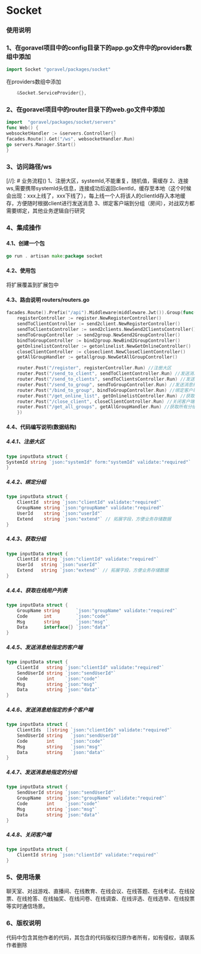 # Socket
### 使用说明
### 1、在goravel项目中的config目录下的app.go文件中的providers数组中添加
```go
import Socket "goravel/packages/socket"
```
在providers数组中添加
```go
	&Socket.ServiceProvider{},
```
### 2、在goravel项目中的router目录下的web.go文件中添加
```go
import 	"goravel/packages/socket/servers"
func Web() {
websocketHandler := &servers.Controller{}
facades.Route().Get("/ws", websocketHandler.Run)
go servers.Manager.Start()
}
```
### 3、访问路径/ws
[//]: # 业务流程()
1、注册大区，systemId,不能重复，随机值，需缓存
2、连接ws,需要携带systemId头信息，连接成功后返回clientId，缓存至本地（这个时候会出现：xxx上线了，xxx下线了），每上线一个人将该人的clientId存入本地缓存，方便随时根据client进行发送消息
3、绑定客户端到分组（房间），对战双方都需要绑定，其他业务逻辑自行研究

### 4、集成操作
#### 4.1、创建一个包
```go
go run . artisan make:package socket
```
#### 4.2、使用包
将扩展覆盖到扩展包中
#### 4.3、路由说明 routers/routers.go
```go
facades.Route().Prefix("/api").Middleware(middleware.Jwt()).Group(func(router route.Router) {
    registerController := register.NewRegisterController()
    sendToClientController := send2client.NewRegisterController()
    sendToClientsController := send2clients.NewSend2ClientsController()
    sendToGroupController := send2group.NewSend2GroupController()
    bindToGroupController := bind2group.NewBind2GroupController()
    getOnlinelistController := getonlinelist.NewGetOnlineController()
    closeClientController := closeclient.NewCloseClientController()
    getAllGroupHandler := getallgroup.NewGetAllGroupController()

    router.Post("/register", registerController.Run) //注册大区
    router.Post("/send_to_client", sendToClientController.Run) //发送消息给指定的客户端
    router.Post("/send_to_clients", sendToClientsController.Run) //发送消息给指定的客户端
    router.Post("/send_to_group", sendToGroupController.Run) //发送消息给指定的分组
    router.Post("/bind_to_group", bindToGroupController.Run) //绑定客户端到分组
    router.Post("/get_online_list", getOnlinelistController.Run) //获取在线列表
    router.Post("/close_client", closeClientController.Run) //关闭客户端
    router.Post("/get_all_groups", getAllGroupHandler.Run) //获取所有分组
	})
```
#### 4.4、代码编写说明(数据结构)
##### 4.4.1、注册大区
```go
type inputData struct {
SystemId string `json:"systemId" form:"systemId" validate:"required"`
}
```
##### 4.4.2、绑定分组
```go
type inputData struct {
	ClientId  string `json:"clientId" validate:"required"`
	GroupName string `json:"groupName" validate:"required"`
	UserId    string `json:"userId"`
	Extend    string `json:"extend"` // 拓展字段，方便业务存储数据
}
```
##### 4.4.3、获取分组
```go
type inputData struct {
    ClientId string `json:"clientId" validate:"required"`
    UserId   string `json:"userId"`
    Extend   string `json:"extend"` // 拓展字段，方便业务存储数据
}
```
##### 4.4.4、获取在线用户列表
```go
type inputData struct {
	GroupName string      `json:"groupName" validate:"required"`
	Code      int         `json:"code"`
	Msg       string      `json:"msg"`
	Data      interface{} `json:"data"`
}

```
##### 4.4.5、发送消息给指定的客户端
```go
type inputData struct {
	ClientId   string `json:"clientId" validate:"required"`
	SendUserId string `json:"sendUserId"`
	Code       int    `json:"code"`
	Msg        string `json:"msg"`
	Data       string `json:"data"`
}
```
##### 4.4.6、发送消息给指定的多个客户端
```go
type inputData struct {
	ClientIds  []string `json:"clientIds" validate:"required"`
	SendUserId string   `json:"sendUserId"`
	Code       int      `json:"code"`
	Msg        string   `json:"msg"`
	Data       string   `json:"data"`
}
```
##### 4.4.7、发送消息给指定的分组
```go
type inputData struct {
	SendUserId string `json:"sendUserId"`
	GroupName  string `json:"groupName" validate:"required"`
	Code       int    `json:"code"`
	Msg        string `json:"msg"`
	Data       string `json:"data"`
}
```
##### 4.4.8、关闭客户端
```go
type inputData struct {
	ClientId string `json:"clientId" validate:"required"`
}
```
### 5、使用场景
聊天室、对战游戏、直播间、在线教育、在线会议、在线答题、在线考试、在线投票、在线抢答、在线抽奖、在线问卷、在线调查、在线评选、在线选举、在线投票等实时通信场景。
### 6、版权说明
代码中包含其他作者的代码，其包含的代码版权归原作者所有，如有侵权，请联系作者删除